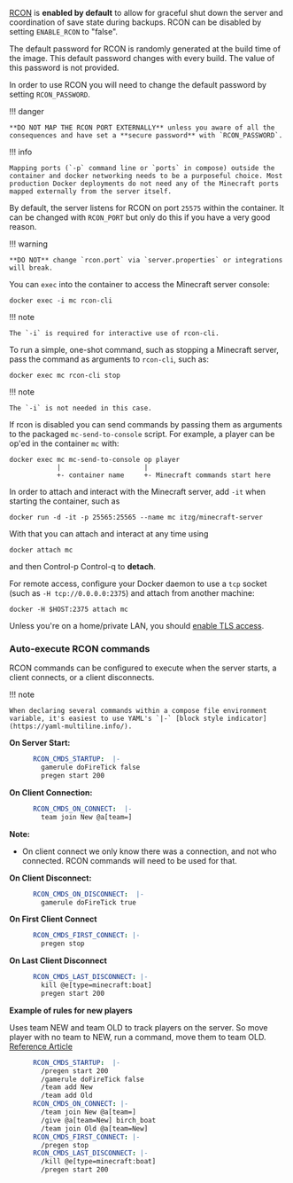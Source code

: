 [RCON](http://wiki.vg/RCON) is **enabled by default** to allow for graceful shut down the server and coordination of save state during backups. RCON can be disabled by setting `ENABLE_RCON` to "false".

The default password for RCON is randomly generated at the build time of the image. This default password changes with every build. The value of this password is not provided.

In order to use RCON you will need to change the default password by setting `RCON_PASSWORD`.

<!-- The default password is "minecraft" but **change the password before deploying into production** by setting `RCON_PASSWORD`. -->

!!! danger
    
    **DO NOT MAP THE RCON PORT EXTERNALLY** unless you aware of all the consequences and have set a **secure password** with `RCON_PASSWORD`. 

!!! info 

    Mapping ports (`-p` command line or `ports` in compose) outside the container and docker networking needs to be a purposeful choice. Most production Docker deployments do not need any of the Minecraft ports mapped externally from the server itself.

By default, the server listens for RCON on port `25575` within the container. It can be changed with `RCON_PORT` but only do this if you have a very good reason. 

!!! warning
    
    **DO NOT** change `rcon.port` via `server.properties` or integrations will break.

You can `exec` into the container to access the Minecraft server console:

```
docker exec -i mc rcon-cli
```

!!! note 
    
    The `-i` is required for interactive use of rcon-cli.

To run a simple, one-shot command, such as stopping a Minecraft server, pass the command as arguments to `rcon-cli`, such as:

```
docker exec mc rcon-cli stop
```

!!! note 

    The `-i` is not needed in this case.

If rcon is disabled you can send commands by passing them as arguments to the packaged `mc-send-to-console` script. For example, a player can be op'ed in the container `mc` with: 

``` 
docker exec mc mc-send-to-console op player
            |                     |
            +- container name     +- Minecraft commands start here
```

In order to attach and interact with the Minecraft server, add `-it` when starting the container, such as

    docker run -d -it -p 25565:25565 --name mc itzg/minecraft-server

With that you can attach and interact at any time using

    docker attach mc

and then Control-p Control-q to **detach**.

For remote access, configure your Docker daemon to use a `tcp` socket (such as `-H tcp://0.0.0.0:2375`)
and attach from another machine:

    docker -H $HOST:2375 attach mc

Unless you're on a home/private LAN, you should [enable TLS access](https://docs.docker.com/articles/https/).



### Auto-execute RCON commands

RCON commands can be configured to execute when the server starts, a client connects, or a client disconnects.

!!! note

    When declaring several commands within a compose file environment variable, it's easiest to use YAML's `|-` [block style indicator](https://yaml-multiline.info/).

**On Server Start:**

``` yaml
      RCON_CMDS_STARTUP:  |-
        gamerule doFireTick false
        pregen start 200
```

**On Client Connection:**

``` yaml
      RCON_CMDS_ON_CONNECT:  |-
        team join New @a[team=]
```

**Note:**
* On client connect we only know there was a connection, and not who connected. RCON commands will need to be used for that.

**On Client Disconnect:**

``` yaml
      RCON_CMDS_ON_DISCONNECT:  |-
        gamerule doFireTick true
```

**On First Client Connect**

``` yaml
      RCON_CMDS_FIRST_CONNECT: |-
        pregen stop
```

**On Last Client Disconnect**

``` yaml
      RCON_CMDS_LAST_DISCONNECT: |-
        kill @e[type=minecraft:boat]
        pregen start 200

```

**Example of rules for new players**

Uses team NEW and team OLD to track players on the server. So move player with no team to NEW, run a command, move them to team OLD.
[Reference Article](https://www.minecraftforum.net/forums/minecraft-java-edition/redstone-discussion-and/2213523-detect-players-first-join)

``` yaml
      RCON_CMDS_STARTUP:  |-
        /pregen start 200
        /gamerule doFireTick false
        /team add New
        /team add Old
      RCON_CMDS_ON_CONNECT: |-
        /team join New @a[team=]
        /give @a[team=New] birch_boat
        /team join Old @a[team=New]
      RCON_CMDS_FIRST_CONNECT: |-
        /pregen stop
      RCON_CMDS_LAST_DISCONNECT: |-
        /kill @e[type=minecraft:boat]
        /pregen start 200
```

